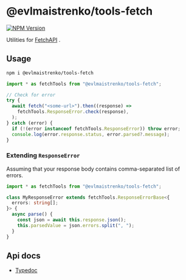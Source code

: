 # @evlmaistrenko/tools-fetch

[![NPM Version](https://img.shields.io/npm/v/%40evlmaistrenko%2Ftools-fetch)](https://www.npmjs.com/package/@evlmaistrenko/tools-fetch)

Utilities for [FetchAPI](https://developer.mozilla.org/en-US/docs/Web/API/Fetch_API)
.

## Usage

```bash
npm i @evlmaistrenko/tools-fetch
```

```javascript
import * as fetchTools from "@evlmaistrenko/tools-fetch";

// Check for error
try {
  await fetch("<some-url>").then((response) =>
    fetchTools.ResponseError.check(response),
  );
} catch (error) {
  if (!(error instanceof fetchTools.ResponseError)) throw error;
  console.log(error.response.status, error.parsed?.message);
}
```

### Extending `ResponseError`

Assuming that your response body contains comma-separated list of errors.

```typescript
import * as fetchTools from "@evlmaistrenko/tools-fetch";

class MyResponseError extends fetchTools.ResponseErrorBase<{
  errors: string[];
}> {
  async parse() {
    const json = await this.response.json();
    this.parsedValue = json.errors.split(", ");
  }
}
```

## Api docs

- [Typedoc](https://evlmaistrenko.github.io/js-tools/fetch/typedoc/)

